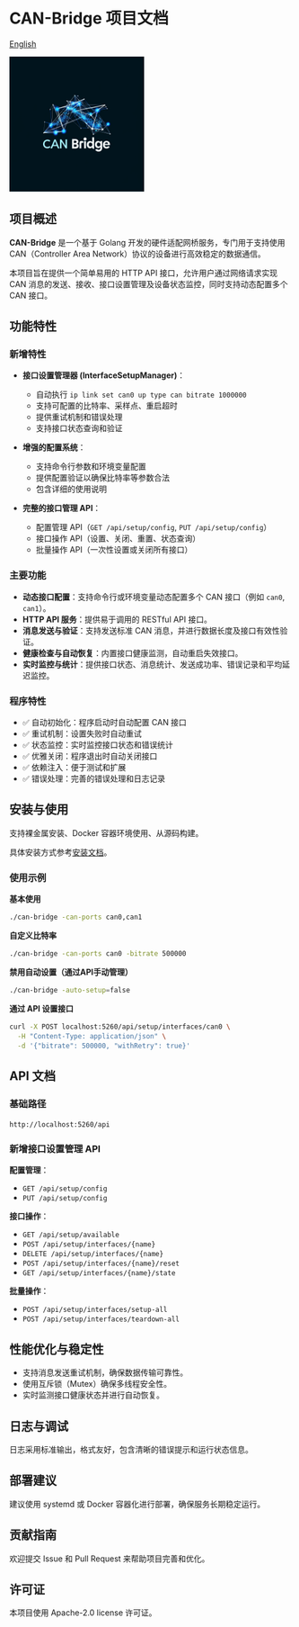 # CAN-Bridge 项目文档

[English](README.md)

<p><img src=".github/logo.png" width=240></p>

## 项目概述

**CAN-Bridge** 是一个基于 Golang 开发的硬件适配网桥服务，专门用于支持使用 CAN（Controller Area Network）协议的设备进行高效稳定的数据通信。

本项目旨在提供一个简单易用的 HTTP API 接口，允许用户通过网络请求实现 CAN 消息的发送、接收、接口设置管理及设备状态监控，同时支持动态配置多个 CAN 接口。

## 功能特性

### 新增特性

* **接口设置管理器 (InterfaceSetupManager)**：

  * 自动执行 `ip link set can0 up type can bitrate 1000000`
  * 支持可配置的比特率、采样点、重启超时
  * 提供重试机制和错误处理
  * 支持接口状态查询和验证

* **增强的配置系统**：

  * 支持命令行参数和环境变量配置
  * 提供配置验证以确保比特率等参数合法
  * 包含详细的使用说明

* **完整的接口管理 API**：

  * 配置管理 API（`GET /api/setup/config`, `PUT /api/setup/config`）
  * 接口操作 API（设置、关闭、重置、状态查询）
  * 批量操作 API（一次性设置或关闭所有接口）

### 主要功能

* **动态接口配置**：支持命令行或环境变量动态配置多个 CAN 接口（例如 `can0`, `can1`）。
* **HTTP API 服务**：提供易于调用的 RESTful API 接口。
* **消息发送与验证**：支持发送标准 CAN 消息，并进行数据长度及接口有效性验证。
* **健康检查与自动恢复**：内置接口健康监测，自动重启失效接口。
* **实时监控与统计**：提供接口状态、消息统计、发送成功率、错误记录和平均延迟监控。

### 程序特性

* ✅ 自动初始化：程序启动时自动配置 CAN 接口
* ✅ 重试机制：设置失败时自动重试
* ✅ 状态监控：实时监控接口状态和错误统计
* ✅ 优雅关闭：程序退出时自动关闭接口
* ✅ 依赖注入：便于测试和扩展
* ✅ 错误处理：完善的错误处理和日志记录

## 安装与使用

支持裸金属安装、Docker 容器环境使用、从源码构建。

具体安装方式参考[安装文档](docs/install_zhCN.md)。

### 使用示例

**基本使用**

```bash
./can-bridge -can-ports can0,can1
```

**自定义比特率**

```bash
./can-bridge -can-ports can0 -bitrate 500000
```

**禁用自动设置（通过API手动管理）**

```bash
./can-bridge -auto-setup=false
```

**通过 API 设置接口**

```bash
curl -X POST localhost:5260/api/setup/interfaces/can0 \
  -H "Content-Type: application/json" \
  -d '{"bitrate": 500000, "withRetry": true}'
```

## API 文档

### 基础路径

`http://localhost:5260/api`

### 新增接口设置管理 API

**配置管理**：

* `GET /api/setup/config`
* `PUT /api/setup/config`

**接口操作**：

* `GET /api/setup/available`
* `POST /api/setup/interfaces/{name}`
* `DELETE /api/setup/interfaces/{name}`
* `POST /api/setup/interfaces/{name}/reset`
* `GET /api/setup/interfaces/{name}/state`

**批量操作**：

* `POST /api/setup/interfaces/setup-all`
* `POST /api/setup/interfaces/teardown-all`

## 性能优化与稳定性

* 支持消息发送重试机制，确保数据传输可靠性。
* 使用互斥锁（Mutex）确保多线程安全性。
* 实时监测接口健康状态并进行自动恢复。

## 日志与调试

日志采用标准输出，格式友好，包含清晰的错误提示和运行状态信息。

## 部署建议

建议使用 systemd 或 Docker 容器化进行部署，确保服务长期稳定运行。

## 贡献指南

欢迎提交 Issue 和 Pull Request 来帮助项目完善和优化。

## 许可证

本项目使用 Apache-2.0 license 许可证。
